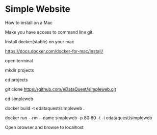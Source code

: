 # Simple Website

How to install on a Mac

Make you have access to command line git.

Install docker(stable) on your mac

https://docs.docker.com/docker-for-mac/install/

open terminal

mkdir projects

cd projects

git clone https://github.com/eDataQuest/simpleweb.git

cd simpleweb

docker build -t edataquest/simpleweb .

docker run --rm --name simpleweb -p 80:80 -t -i edataquest/simpleweb

Open browser and browse to localhost




